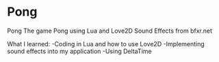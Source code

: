 # Pong
Pong
The game Pong using Lua and Love2D
Sound Effects from bfxr.net

What I learned:
-Coding in Lua and how to use Love2D
-Implementing sound effects into my application
-Using DeltaTime
